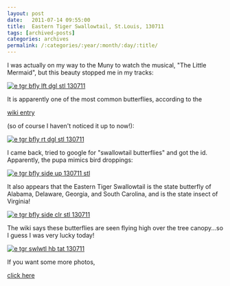 ```yaml
---
layout: post
date:	2011-07-14 09:55:00
title:  Eastern Tiger Swallowtail, St.Louis, 130711
tags: [archived-posts]
categories: archives
permalink: /:categories/:year/:month/:day/:title/
---
```

I was actually on my way to the Muny to watch the musical, "The Little Mermaid", but this beauty stopped me in my tracks:


<a href="http://s1142.photobucket.com/albums/n602/Deepapctrsglr/?action=view&amp;current=IMG_3702.jpg" target="_blank"><img src="http://i1142.photobucket.com/albums/n602/Deepapctrsglr/IMG_3702.jpg" border="0" alt="e tgr bfly lft dgl stl 130711"></a>

<lj-cut text="More about it">

It is apparently one of the most common butterflies, according to the

<a href="http://en.wikipedia.org/wiki/Eastern_tiger_swallowtail"> wiki entry </a>

(so of course I haven't noticed it up to now!):


<a href="http://s1142.photobucket.com/albums/n602/Deepapctrsglr/?action=view&amp;current=IMG_3682.jpg" target="_blank"><img src="http://i1142.photobucket.com/albums/n602/Deepapctrsglr/IMG_3682.jpg" border="0" alt="e tgr bfly rt dgl stl 130711"></a>


I came back, tried to google for "swallowtail butterflies" and got the id. Apparently, the pupa mimics bird droppings:

<a href="http://s1142.photobucket.com/albums/n602/Deepapctrsglr/?action=view&amp;current=IMG_3694.jpg" target="_blank"><img src="http://i1142.photobucket.com/albums/n602/Deepapctrsglr/IMG_3694.jpg" border="0" alt="e tgr bfly side up 130711 stl"></a>


</lj-cut>

It also appears that the Eastern Tiger Swallowtail is the state butterfly of Alabama, Delaware, Georgia, and South Carolina, and is the state insect of Virginia!

<a href="http://s1142.photobucket.com/albums/n602/Deepapctrsglr/?action=view&amp;current=IMG_3697-1.jpg" target="_blank"><img src="http://i1142.photobucket.com/albums/n602/Deepapctrsglr/IMG_3697-1.jpg" border="0" alt="e tgr bfly side clr  stl 130711"></a>

The wiki says these butterflies are seen flying high over the tree canopy...so I guess I was very lucky today!



<a href="http://s1142.photobucket.com/albums/n602/Deepapctrsglr/?action=view&amp;current=IMG_3671-1.jpg" target="_blank"><img src="http://i1142.photobucket.com/albums/n602/Deepapctrsglr/IMG_3671-1.jpg" border="0" alt="e tgr swlwtl hb tat 130711"></a>



If you want some more photos,

<a href="http://www.facebook.com/media/set/?set=a.10150239682418878.333219.587058877"> click here </a>
